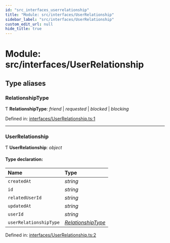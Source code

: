 ```yaml
---
id: "src_interfaces_userrelationship"
title: "Module: src/interfaces/UserRelationship"
sidebar_label: "src/interfaces/UserRelationship"
custom_edit_url: null
hide_title: true
---
```


# Module: src/interfaces/UserRelationship

## Type aliases

### RelationshipType

Ƭ **RelationshipType**: *friend* \| *requested* \| *blocked* \| *blocking*

Defined in: [interfaces/UserRelationship.ts:1](https://github.com/xr3ngine/xr3ngine/blob/77d12cea0/packages/common/src/interfaces/UserRelationship.ts#L1)

___

### UserRelationship

Ƭ **UserRelationship**: *object*

#### Type declaration:

Name | Type |
:------ | :------ |
`createdAt` | *string* |
`id` | *string* |
`relatedUserId` | *string* |
`updatedAt` | *string* |
`userId` | *string* |
`userRelationshipType` | [*RelationshipType*](src_interfaces_userrelationship.md#relationshiptype) |

Defined in: [interfaces/UserRelationship.ts:2](https://github.com/xr3ngine/xr3ngine/blob/77d12cea0/packages/common/src/interfaces/UserRelationship.ts#L2)
